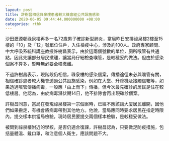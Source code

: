 ```yaml
---
layout: post
title: 許樹昌相信祿泉樓患者較大機會經公共設施感染　
date: 2020-06-05 09:44:44.000000000 +08:00
categories: rthk
---
```


沙田瀝源邨祿泉樓再多一名72歲男子確診新型肺炎，當局昨日安排祿泉樓2樓至15樓的「10」及「12」號單位住戶，入住檢疫中心，涉及約100人。政府專家顧問、中大呼吸系統科講座教授許樹昌表示，由於這兩個號數的單位，廁所喉管有共通點，因此先讓部分居民撤離，讓當局仔細檢查喉管，是較穩妥的做法。但由於感染個案不算多，暫時無必要全幢撤離。

不過許樹昌表示，現階段仍相信，祿泉樓的感染個案，傳播途徑未必與喉管有關，相信確診患者較大機會透過公共設施感染，例如在大堂、升降機及接觸信箱等，如果透過喉管傳播病毒，一般應「由上而下」傳播，但今次最先確診的居民是住在較低樓層。他認為，由於病毒潛伏期14日，他不排除會再出現確診個案。

許樹昌同意，當局在發現祿泉樓第一宗個案時，已經不應該讓大廈居民離開，因他們如果搬走，有機會將病毒帶到其他地方。他說，當局應同時要求居民在指定時限內，提交樣本供當局檢驗，現時居民要提交兩個樣本檢驗，是較穩妥做法。

被問到祿泉樓附近的學校，是否仍適合復課，許樹昌認為，只要做足防疫措施，包括量體溫、戴口罩，和注意個人衛生，應該問題不大。
